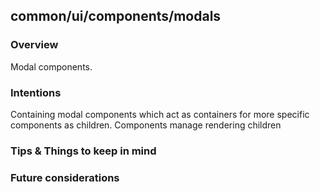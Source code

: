 ## common/ui/components/modals

### Overview

Modal components.

### Intentions

Containing modal components which act as containers for more specific components as children. Components manage rendering children 

### Tips & Things to keep in mind


### Future considerations
